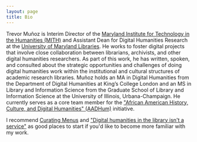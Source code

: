 ```yaml
---
layout: page
title: Bio
---
```


Trevor Muñoz is Interim Director of the [Maryland Institute for Technology in the Humanities (MITH)](http://mith.umd.edu/) and Assistant Dean for Digital Humanities Research at the [University of Maryland Libraries](http://www.lib.umd.edu/about/deans-office/mission). He works to foster digital projects that involve close collaboration between librarians, archivists, and other digital humanities researchers. As part of this work, he has written, spoken, and consulted about the strategic opportunities and challenges of doing digital humanities work within the institutional and cultural structures of academic research libraries. Muñoz holds an MA in Digital Humanities from the Department of Digital Humanities at King’s College London and an MS in Library and Information Science from the Graduate School of Library and Information Science at the University of Illinois, Urbana-Champaign. He currently serves as a core team member for the ["African American History, Culture, and Digital Humanities" (AADHum)](http://www.aadhum.umd.edu/) initiative.

I recommend [Curating Menus](http://www.curatingmenus.org/) and ["Digital humanities in the library isn't a service"](http://www.trevormunoz.com/notebook/2012/08/19/doing-dh-in-the-library.html) as good places to start if you'd like to become more familiar with my work.
